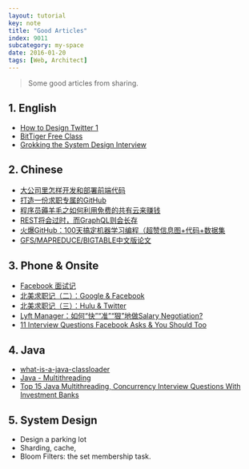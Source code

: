 ```yaml
---
layout: tutorial
key: note
title: "Good Articles"
index: 9011
subcategory: my-space
date: 2016-01-20
tags: [Web, Architect]
---
```


> Some good articles from sharing.

## 1. English
* [How to Design Twitter 1](http://blog.gainlo.co/index.php/2016/02/17/system-design-interview-question-how-to-design-twitter-part-1/)
* [BitTiger Free Class](https://www.bittiger.io/classes)
* [Grokking the System Design Interview](https://www.educative.io/collection/5668639101419520/5649050225344512)

## 2. Chinese
* [大公司里怎样开发和部署前端代码](https://www.toutiao.com/a6576410871935795725/)
* [打造一份求职专属的GitHub](https://mp.weixin.qq.com/s/ISFT1l0raQbmstgUFqc-ZA)
* [程序员薅羊毛之如何利用免费的共有云来赚钱](https://www.toutiao.com/i6589808761374769671/)
* [REST将会过时，而GraphQL则会长存](https://www.toutiao.com/a6589027715528000003)
* [火爆GitHub：100天搞定机器学习编程（超赞信息图+代码+数据集](https://www.toutiao.com/a6586069656144970254)
* [GFS/MAPREDUCE/BIGTABLE中文版论文](http://blog.bizcloudsoft.com/?p=292)

## 3. Phone & Onsite
* [Facebook 面试记](http://xiaohanyu.me/posts/2017-05-20-facebook-interview/)
* [北美求职记（二）：Google & Facebook](https://blog.yxwang.me/2012/12/job-hunting-in-usa-2/)
* [北美求职记（三）：Hulu & Twitter](https://blog.yxwang.me/2012/12/job-hunting-in-usa-3/)
* [Lyft Manager：如何“快”“准”“狠”地做Salary Negotiation?](https://www.youtube.com/watch?v=V09yYac4KWk&feature=push-sd&attr_tag=tKmxOfLo67zjpc4G%3A6)
* [11 Interview Questions Facebook Asks & You Should Too](https://www.glassdoor.com/employers/blog/interview-questions-facebook-asks/)

## 4. Java
* [what-is-a-java-classloader](https://stackoverflow.com/questions/2424604/what-is-a-java-classloader)
* [Java - Multithreading](https://www.tutorialspoint.com/java/java_multithreading.htm)
* [Top 15 Java Multithreading, Concurrency Interview Questions With Investment Banks](https://dzone.com/articles/top-15-java-multithreading-concurrency-interview-q)

## 5. System Design
* Design a parking lot
* Sharding, cache,
* Bloom Filters: the set membership task.
